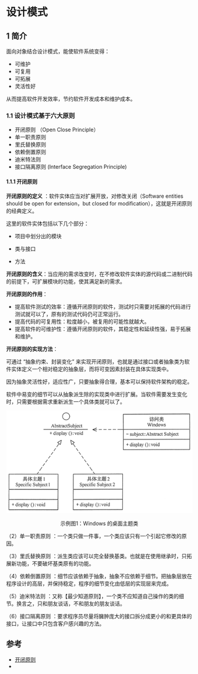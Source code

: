 # 设计模式

## 1 简介

面向对象结合设计模式，能使软件系统变得：

* 可维护
* 可复用
* 可拓展
* 灵活性好

从而提高软件开发效率，节约软件开发成本和维护成本。



### 1.1 设计模式基于六大原则

* 开闭原则 （Open Close Principle）
* 单一职责原则
* 里氏替换原则
* 依赖倒置原则
* 迪米特法则
* 接口隔离原则 (Interface Segregation Principle)



#### 1.1.1 开闭原则

**开闭原则的定义** ：软件实体应当对扩展开放，对修改关闭（Software entities should be open for extension，but closed for modification），这就是开闭原则的经典定义。

这里的软件实体包括以下几个部分：

* 项目中划分出的模块

* 类与接口

* 方法



**开闭原则的含义**：当应用的需求改变时，在不修改软件实体的源代码或二进制代码的前提下，可扩展模块的功能，使其满足新的需求。



**开闭原则的作用**：

* 提高软件测试的效率：遵循开闭原则的软件，测试时只需要对拓展的代码进行测试就可以了，原有的测试代码仍可正常运行。
* 提高代码的可复用性：粒度越小，被复用的可能性就越大。
* 提高软件的可维护性：遵循开闭原则的软件，其稳定性和延续性强，易于拓展和维护。



**开闭原则的实现方法**：

可通过 “抽象约束、封装变化” 来实现开闭原则，也就是通过接口或者抽象类为软件实体定义一个相对稳定的抽象层，而将可变因素封装在具体实现类中。

因为抽象灵活性好，适应性广，只要抽象得合理，基本可以保持软件架构的稳定。

软件中易变的细节可以从抽象派生除的实现类中进行扩展。当软件需要发生变化时，只需要根据需求重新派生一个具体类就可以了。





![示例1：Windows 的桌面主题类](./OCP_example.png)

<center> 
示例图1：Windows 的桌面主题类
</center>



（2）单一职责原则 ：一个类只做一件事，一个类应该只有一个引起它修改的原因。

（3）里氏替换原则 ：派生类应该可以完全替换基类。也就是在使用继承时，只拓展新功能，不要破坏基类原有的功能。

（4）依赖倒置原则 ：细节应该依赖于抽象，抽象不应依赖于细节。把抽象层放在程序设计的高层，并保持稳定，程序的细节变化由低层的实现层来完成。

（5）迪米特法则 ：又称【最少知道原则】，一个类不应知道自己操作的类的细节。换言之，只和朋友谈话，不和朋友的朋友谈话。

（6）接口隔离原则 ：要求程序员尽量将臃肿庞大的接口拆分成更小的和更具体的接口，让接口中只包含客户感兴趣的方法。











## 参考

* [开闭原则](http://c.biancheng.net/view/1322.html)
* 









